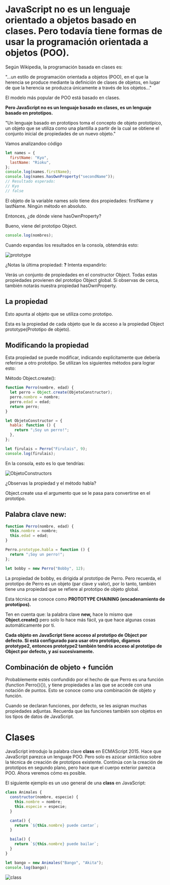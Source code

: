 # JavaScript no es un lenguaje orientado a objetos basado en clases. Pero todavía tiene formas de usar la programación orientada a objetos (POO).

Según Wikipedia, la programación basada en clases es:

"...un estilo de programación orientada a objetos (POO), en el que
la herencia se produce mediante la definición de clases de objetos, en lugar de
que la herencia se produzca únicamente a través de los objetos..."

El modelo más popular de POO está basado en clases.

**Pero JavaScript no es un lenguaje basado en clases, es un lenguaje
basado en prototipos.**

"Un lenguaje basado en prototipos toma el concepto de objeto prototípico, un objeto
que se utiliza como una plantilla a partir de la cual se obtiene el conjunto inicial
de propiedades de un nuevo objeto."

Vamos analizandoo código

```js
let names = {
  firstName: "Kyo",
  lastName: "Rioku",
};
console.log(names.firstName);
console.log(names.hasOwnProperty("secondName"));
// Resultado esperado:
// Kyo
// false
```

El objeto de la variable names solo tiene dos propiedades: firstName y lastName. Ningún método en absoluto.

Entonces, ¿de dónde viene hasOwnProperty?

Bueno, viene del prototipo Object.

```js
console.log(nombres);
```

Cuando expandas los resultados en la consola, obtendrás esto:

![prototype](./images/prototype.jpg)

¿Notas la última propiedad: **<prototype>?** Intenta expandirlo:

Verás un conjunto de propiedades en el constructor Object. Todas
estas propiedades provienen del prototipo Object global.
Si observas de cerca, también notarás nuestra propiedad hasOwnProperty.

## La propiedad <prototype>

Esto apunta al objeto que se utiliza como prototipo.

Esta es la propiedad de cada objeto que le da acceso a la propiedad
Object prototype(Prototipo de objeto).

## Modificando la propiedad <prototype>

Esta propiedad se puede modificar, indicando explícitamente
que debería referirse a otro prototipo. Se utilizan los siguientes
métodos para lograr esto:

Método Object.create():

```js
function Perro(nombre, edad) {
  let perro = Object.create(ObjetoConstructor);
  perro.nombre = nombre;
  perro.edad = edad;
  return perro;
}

let ObjetoConstructor = {
  habla: function () {
    return "¡Soy un perro!";
  },
};

let firulais = Perro("Firulais", 9);
console.log(firulais);
```

En la consola, esto es lo que tendrías:

![ObjetoConstructors](./images/ObjetoConstructors.jpg)

¿Observas la propiedad **<prototype>** y el método habla?

Object.create usa el argumento que se le pasa para convertirse
en el prototipo.

## Palabra clave new:

```js
function Perro(nombre, edad) {
  this.nombre = nombre;
  this.edad = edad;
}

Perro.prototype.habla = function () {
  return "¡Soy un perro!";
};

let bobby = new Perro("Bobby", 12);
```

La propiedad <prototype> de bobby, es dirigida al prototipo de Perro.
Pero recuerda, el prototipo de Perro es un objeto (par clave y valor),
por lo tanto, también tiene una propiedad <prototype> que se refiere al
prototipo de objeto global.

Esta técnica se conoce como **PROTOTYPE CHAINING (encadenamiento de prototipos).**

Ten en cuenta que: la palabra clave **new,** hace lo mismo que **Object.create()** pero solo
lo hace más fácil, ya que hace algunas cosas automáticamente por ti.

**Cada objeto en JavaScript tiene acceso al prototipo de Object por defecto.
Si está configurado para usar otro prototipo, digamos prototype2, entonces
prototype2 también tendría acceso al prototipo de Object por defecto, y así sucesivamente.**

## Combinación de objeto + función

Probablemente estés confundido por el hecho de que Perro es una función (function Perro(){}),
y tiene propiedades a las que se accede con una notación de puntos. Esto se conoce como una
combinación de objeto y función.

Cuando se declaran funciones, por defecto, se les asignan muchas propiedades adjuntas.
Recuerda que las funciones también son objetos en los tipos de datos de JavaScript.

# Clases

JavaScript introdujo la palabra clave **class** en ECMAScript 2015.
Hace que JavaScript parezca un lenguaje POO. Pero solo es azúcar
sintáctico sobre la técnica de creación de prototipos existente.
Continúa con la creación de prototipos en segundo plano, pero hace
que el cuerpo exterior parezca POO. Ahora veremos cómo es posible.

El siguiente ejemplo es un uso general de una **class** en JavaScript:

```js
class Animales {
  constructor(nombre, especie) {
    this.nombre = nombre;
    this.especie = especie;
  }

  canta() {
    return `${this.nombre} puede cantar`;
  }

  baila() {
    return `${this.nombre} puede bailar`;
  }
}

let bango = new Animales("Bango", "Akita");
console.log(bango);
```

![class](./images/class.jpg)
